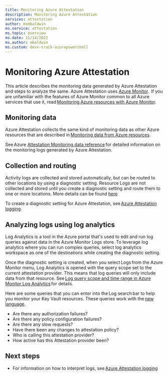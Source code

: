 ```yaml
---
title: Monitoring Azure Attestation 
description: Monitoring Azure Attestation 
services: attestation
author: msmbaldwin
ms.service: attestation
ms.topic: overview
ms.date: 11/14/2022
ms.author: mbaldwin 
ms.custom: devx-track-azurepowershell
---
```


# Monitoring Azure Attestation 

This article describes the monitoring data generated by Azure Attestation and steps to analyze the same. Azure Attestation uses [Azure Monitor](../azure-monitor/overview.md).  If you are unfamiliar with the features of Azure Monitor common to all Azure services that use it, read [Monitoring Azure resources with Azure Monitor](../azure-monitor/essentials/monitor-azure-resource.md). 

## Monitoring data 

Azure Attestation collects the same kind of monitoring data as other Azure resources that are described in [Monitoring data from Azure resources](../azure-monitor/essentials/monitor-azure-resource.md). 

See Azure [Attestation Monitoring data reference](../attestation/logs-data-reference.md) for detailed information on the monitoring logs generated by Azure Attestation. 

## Collection and routing 

Activity logs are collected and stored automatically, but can be routed to other locations by using a diagnostic setting. Resource Logs are not collected and stored until you create a diagnostic setting and route them to one or more locations. More details can be found [here](../azure-monitor/essentials/diagnostic-settings.md)

To create a diagnostic setting for Azure Attestation, see [Azure Attestation logging](../attestation/enable-logging.md).  

## Analyzing logs using log analytics 

Log Analytics is a tool in the Azure portal that's used to edit and run log queries against data in the Azure Monitor Logs store. To leverage log analytics where you can run complex queries, select log analytics workspace as one of the destinations while creating the diagnostic setting. 

Once the diagnostic setting is created, when you select Logs from the Azure Monitor menu, Log Analytics is opened with the query scope set to the current attestation provider. This means that log queries will only include data from that resource. See [Log query scope and time range in Azure Monitor Log Analytics](../azure-monitor/logs/scope.md) for details. 

Here are some queries that you can enter into the Log search bar to help you monitor your Key Vault resources. These queries work with the [new language](../azure-monitor/logs/log-query-overview.md). 

- Are there any authorization failures?
- Are there any policy configuration failures?
- Are there any slow requests?
- Have there been any changes to attestation policy?
- Who is calling this attestation provider?
- How active has this Attestation provider been? 

## Next steps 

- For information on how to interpret logs, see [Azure Attestation logging](../attestation/view-logs.md) 
